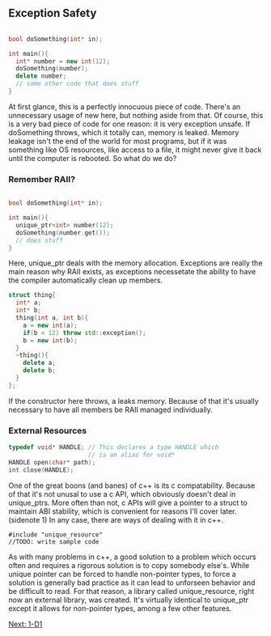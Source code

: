 ## Exception Safety

```c++

bool doSomething(int* in);

int main(){
  int* number = new int(12);
  doSomething(number);
  delete number;
  // some other code that does stuff
}
```

At first glance, this is a perfectly innocuous piece of code. There's an
unnecessary usage of new here, but nothing aside from that. Of course, this
is a very bad piece of code for one reason: it is very exception unsafe. If
doSomething throws, which it totally can, memory is leaked. Memory leakage
isn't the end of the world for most programs, but if it was something like
OS resources, like access to a file, it might never give it back until the
computer is rebooted. So what do we do?

### Remember RAII?

```c++

bool doSomething(int* in);

int main(){
  unique_ptr<int> number(12);
  doSomething(number.get());
  // does stuff
}
```

Here, unique_ptr deals with the memory allocation. Exceptions
are really the main reason why RAII exists, as exceptions necessetate
the ability to have the compiler automatically clean up members.

```c++
struct thing{
  int* a;
  int* b;
  thing(int a, int b){
    a = new int(a);
    if(b < 12) throw std::exception();
    b = new int(b);
  }
  ~thing(){
    delete a;
    delete b;
  }
};
```

If the constructor here throws, a leaks memory. Because of that it's usually
necessary to have all members be RAII managed individually.

### External Resources

```c++
typedef void* HANDLE; // This declares a type HANDLE which
                      // is an alias for void*
HANDLE open(char* path);
int close(HANDLE);
```

One of the great boons (and banes) of c++ is its c compatability. Because of that
it's not unusal to use a c API, which obviously doesn't deal in unique_ptrs.
More often than not, c APIs will give a pointer to a struct to maintain ABI stability, which is convenient for reasons I'll cover later.(sidenote 1) In any case, there are ways
of dealing with it in c++.
```
#include "unique_resource"
//TODO: write sample code

```

As with many problems in c++, a good solution to a problem which occurs often and
requires a rigorous solution is to copy somebody else's. While unique pointer can
be forced to handle non-pointer types, to force a solution is generally bad practice
as it can lead to unforseen behavior and be difficult to read. For that reason,
a library called unique_resource, right now an external library, was created. It's virtually identical to unique_ptr except it allows for non-pointer types, among a few other features.

[Next: 1-D1](D1.md)
